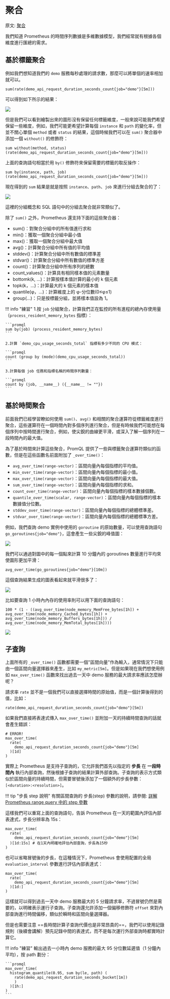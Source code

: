# 聚合

原文: [聚合](https://p8s.io/docs/promql/query/aggregate/)

我們知道 Prometheus 的時間序列數據是多維數據模型，我們經常就有根據各個維度進行匯總的需求。

## 基於標籤聚合

例如我們想知道我們的 `demo` 服務每秒處理的請求數，那麼可以將單個的速率相加就可以。

```promql
sum(rate(demo_api_request_duration_seconds_count{job="demo"}[5m]))
```

可以得到如下所示的結果：

![](./assets/promql-aggregate.png)

但是我們可以看到繪製出來的圖形沒有保留任何標籤維度，一般來說可能我們希望保留一些維度，例如，我們可能更希望計算每個 `instance` 和 `path` 的變化率，但並不關心單個 `method` 或者 `status` 的結果，這個時候我們可以在 `sum()` 聚合器中添加一個 `without()` 的修飾符：

```promql
sum without(method, status) (rate(demo_api_request_duration_seconds_count{job="demo"}[5m]))
```

上面的查詢語句相當於用 `by()` 修飾符來保留需要的標籤的取反操作：

```promql
sum by(instance, path, job) (rate(demo_api_request_duration_seconds_count{job="demo"}[5m]))
```

現在得到的 `sum` 結果是就是按照 `instance`、`path`、`job` 來進行分組去聚合的了：

![](./assets/promql-aggregate2.png)

這裡的分組概念和 SQL 語句中的分組去聚合就非常類似了。

除了 `sum()` 之外，Prometheus 還支持下面的這些聚合器：

- sum()：對聚合分組中的所有值進行求和
- min()：獲取一個聚合分組中最小值
- max()：獲取一個聚合分組中最大值
- avg()：計算聚合分組中所有值的平均值
- stddev()：計算聚合分組中所有數值的標準差
- stdvar()：計算聚合分組中所有數值的標準方差
- count()：計算聚合分組中所有序列的總數
- count_values()：計算具有相同樣本值的元素數量
- bottomk(k, ...)：計算按樣本值計算的最小的 k 個元素
- topk(k，...)：計算最大的 k 個元素的樣本值
- quantile(φ，...)：計算維度上的 φ-分位數(0≤φ≤1)
- group(...)：只是按標籤分組，並將樣本值設為 1。

!!! info "練習"
    1.按 `job` 分組聚合，計算我們正在監控的所有進程的總內存使用量（`process_resident_memory_bytes` 指標）：

    ```promql
    sum by(job) (process_resident_memory_bytes)
    ```

    2.計算 `demo_cpu_usage_seconds_total` 指標有多少不同的 CPU 模式：

    ```promql
    count (group by (mode)(demo_cpu_usage_seconds_total))
    ```

    3.計算每個 job 任務和指標名稱的時間序列數量：

    ```promql
    count by (job, __name__) ({__name__ != ""})
    ```

## 基於時間聚合

前面我們已經學習瞭如何使用 `sum()`、`avg()` 和相關的聚合運算符從標籤維度進行聚合，這些運算符在一個時間內對多個序列進行聚合，但是有時候我們可能想在每個序列中按時間進行聚合，例如，使尖銳的曲線更平滑，或深入了解一個序列在一段時間內的最大值。

為了基於時間來計算這些聚合，PromQL 提供了一些與標籤聚合運算符類似的函數，但是在這些函數名前面附加了 `_over_time()`：

- `avg_over_time(range-vector)`：區間向量內每個指標的平均值。
- `min_over_time(range-vector)`：區間向量內每個指標的最小值。
- `max_over_time(range-vector)`：區間向量內每個指標的最大值。
- `sum_over_time(range-vector)`：區間向量內每個指標的求和。
- `count_over_time(range-vector)`：區間向量內每個指標的樣本數據個數。
- `quantile_over_time(scalar, range-vector)`：區間向量內每個指標的樣本數據值分位數。
- `stddev_over_time(range-vector)`：區間向量內每個指標的總體標準差。
- `stdvar_over_time(range-vector)`：區間向量內每個指標的總體標準方差。

例如，我們查詢 demo 實例中使用的 `goroutine` 的原始數量，可以使用查詢語句 `go_goroutines{job="demo"}`，這會產生一些尖銳的峰值圖：

![](./assets/promql-aggregate_by_time.png)

我們可以通過對圖中的每一個點來計算 10 分鐘內的 goroutines 數量進行平均來使圖形更加平滑：

```promql
avg_over_time(go_goroutines{job="demo"}[10m])
```

這個查詢結果生成的圖表看起來就平滑很多了：

![](./assets/promql-aggregate_by_time2.png)

比如要查詢 1 小時內內存的使用率則可以用下面的查詢語句：

```promql
100 * (1 - ((avg_over_time(node_memory_MemFree_bytes[1h]) + avg_over_time(node_memory_Cached_bytes[1h]) + avg_over_time(node_memory_Buffers_bytes[1h])) / avg_over_time(node_memory_MemTotal_bytes[1h])))
```

![](./assets/promql-aggregate_by_time3.png)

## 子查詢

上面所有的 `_over_time()` 函數都需要一個"區間向量"作為輸入，通常情況下只能由一個區間向量選擇器來產生，比如 `my_metric[5m]`。但是如果現在我們想使用例如 `max_over_time()` 函數來找出過去一天中 demo 服務的最大請求率應該怎麼辦呢？

請求率 `rate` 並不是一個我們可以直接選擇時間的原始值，而是一個計算後得到的值，比如：

```promql
rate(demo_api_request_duration_seconds_count{job="demo"}[5m])
```

如果我們直接將表達式傳入 `max_over_time()` 並附加一天的持續時間查詢的話就會產生錯誤：

```promql
# ERROR!
max_over_time(
  rate(
    demo_api_request_duration_seconds_count{job="demo"}[5m]
  )[1d]
)
```

實際上 Prometheus 是支持子查詢的，它允許我們首先以指定的 **步長** 在 **一段時間內** 執行內部查詢，然後根據子查詢的結果計算外部查詢。子查詢的表示方式類似於區間向量的持續時間，但需要冒號後添加了一個額外的步長參數：`[<duration>:<resolution>]`。

!!! tip "步長 step 說明"
    有關區間查詢的 步長(step) 參數的說明，請參閱: [詳解 Prometheus range query 中的 step 參數](./range-query-step.md)

這樣我們可以重寫上面的查詢語句，告訴 Prometheus 在一天的範圍內評估內部表達式，步長分辨率為 15s：

```promql
max_over_time(
  rate(
    demo_api_request_duration_seconds_count{job="demo"}[5m]
  )[1d:15s] # 在1天內明確地評估內部查詢，步長為15秒
)
```

也可以省略冒號後的步長，在這種情況下，Prometheus 會使用配置的全局 `evaluation_interval` 參數進行評估內部表達式：

```promql
max_over_time(
  rate(
    demo_api_request_duration_seconds_count{job="demo"}[5m]
  )[1d:]
)
```

這樣就可以得到過去一天中 demo 服務最大的 5 分鐘請求率，不過冒號仍然是需要的，以明確表示運行子查詢。子查詢還允許添加一個偏移修飾符 `offset` 來對內部查詢進行時間偏移，類似於瞬時和區間向量選擇器。

但是也需要注意 ==長時間計算子查詢代價也是非常昂貴的==，我們可以使用記錄規則（後續會講解）預先記錄中間的表達式，而不是每次運行外部查詢時都實時計算它。

!!! info "練習"
    輸出過去一小時內 demo 服務的最大 95 分位數延遲值（1 分鐘內平均），按 path 劃分：

    ```promql
    max_over_time(
      histogram_quantile(0.95, sum by(le, path) (
        rate(demo_api_request_duration_seconds_bucket[1m])
        )
      )[1h:]
    )
    ```
